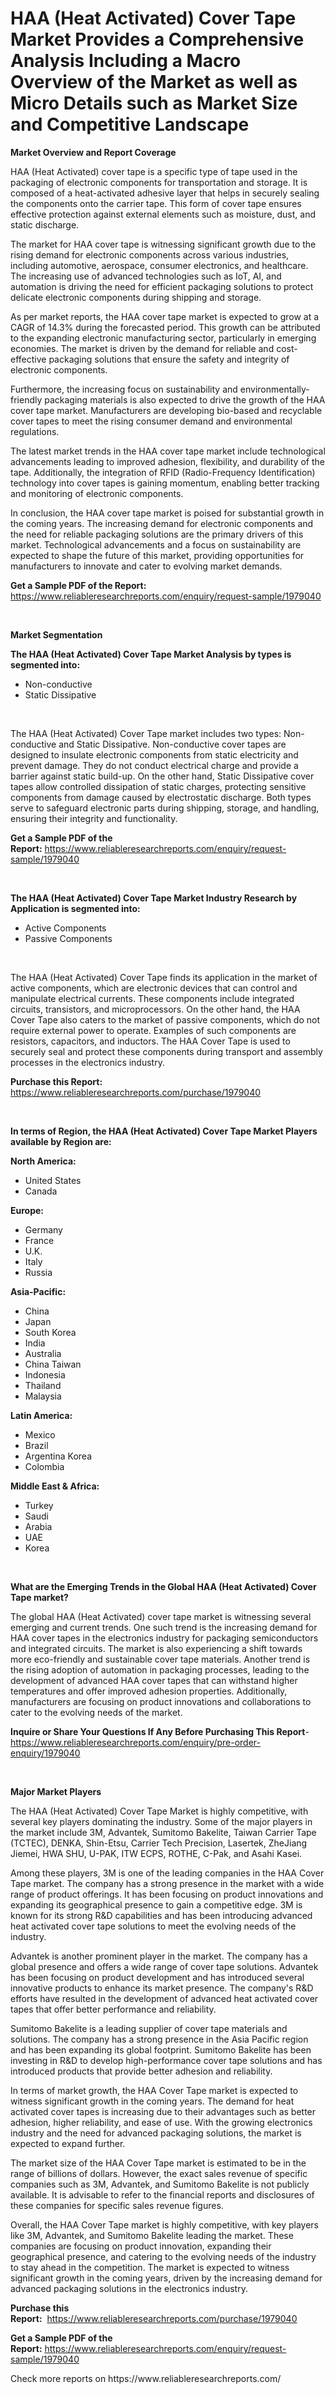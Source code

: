 <p><h1>HAA (Heat Activated) Cover Tape Market Provides a Comprehensive Analysis Including a Macro Overview of the Market as well as Micro Details such as Market Size and Competitive Landscape</h1></p><p><strong>Market Overview and Report Coverage</strong></p>
<p><p>HAA (Heat Activated) cover tape is a specific type of tape used in the packaging of electronic components for transportation and storage. It is composed of a heat-activated adhesive layer that helps in securely sealing the components onto the carrier tape. This form of cover tape ensures effective protection against external elements such as moisture, dust, and static discharge.</p><p>The market for HAA cover tape is witnessing significant growth due to the rising demand for electronic components across various industries, including automotive, aerospace, consumer electronics, and healthcare. The increasing use of advanced technologies such as IoT, AI, and automation is driving the need for efficient packaging solutions to protect delicate electronic components during shipping and storage.</p><p>As per market reports, the HAA cover tape market is expected to grow at a CAGR of 14.3% during the forecasted period. This growth can be attributed to the expanding electronic manufacturing sector, particularly in emerging economies. The market is driven by the demand for reliable and cost-effective packaging solutions that ensure the safety and integrity of electronic components.</p><p>Furthermore, the increasing focus on sustainability and environmentally-friendly packaging materials is also expected to drive the growth of the HAA cover tape market. Manufacturers are developing bio-based and recyclable cover tapes to meet the rising consumer demand and environmental regulations.</p><p>The latest market trends in the HAA cover tape market include technological advancements leading to improved adhesion, flexibility, and durability of the tape. Additionally, the integration of RFID (Radio-Frequency Identification) technology into cover tapes is gaining momentum, enabling better tracking and monitoring of electronic components.</p><p>In conclusion, the HAA cover tape market is poised for substantial growth in the coming years. The increasing demand for electronic components and the need for reliable packaging solutions are the primary drivers of this market. Technological advancements and a focus on sustainability are expected to shape the future of this market, providing opportunities for manufacturers to innovate and cater to evolving market demands.</p></p>
<p><strong>Get a Sample PDF of the Report:</strong> <a href="https://www.reliableresearchreports.com/enquiry/request-sample/1979040">https://www.reliableresearchreports.com/enquiry/request-sample/1979040</a></p>
<p>&nbsp;</p>
<p><strong>Market Segmentation</strong></p>
<p><strong>The HAA (Heat Activated) Cover Tape Market Analysis by types is segmented into:</strong></p>
<p><ul><li>Non-conductive</li><li>Static Dissipative</li></ul></p>
<p>&nbsp;</p>
<p><p>The HAA (Heat Activated) Cover Tape market includes two types: Non-conductive and Static Dissipative. Non-conductive cover tapes are designed to insulate electronic components from static electricity and prevent damage. They do not conduct electrical charge and provide a barrier against static build-up. On the other hand, Static Dissipative cover tapes allow controlled dissipation of static charges, protecting sensitive components from damage caused by electrostatic discharge. Both types serve to safeguard electronic parts during shipping, storage, and handling, ensuring their integrity and functionality.</p></p>
<p><strong>Get a Sample PDF of the Report:</strong>&nbsp;<a href="https://www.reliableresearchreports.com/enquiry/request-sample/1979040">https://www.reliableresearchreports.com/enquiry/request-sample/1979040</a></p>
<p>&nbsp;</p>
<p><strong>The HAA (Heat Activated) Cover Tape Market Industry Research by Application is segmented into:</strong></p>
<p><ul><li>Active Components</li><li>Passive Components</li></ul></p>
<p>&nbsp;</p>
<p><p>The HAA (Heat Activated) Cover Tape finds its application in the market of active components, which are electronic devices that can control and manipulate electrical currents. These components include integrated circuits, transistors, and microprocessors. On the other hand, the HAA Cover Tape also caters to the market of passive components, which do not require external power to operate. Examples of such components are resistors, capacitors, and inductors. The HAA Cover Tape is used to securely seal and protect these components during transport and assembly processes in the electronics industry.</p></p>
<p><strong>Purchase this Report:</strong>&nbsp; <a href="https://www.reliableresearchreports.com/purchase/1979040">https://www.reliableresearchreports.com/purchase/1979040</a></p>
<p>&nbsp;</p>
<p><strong>In terms of Region, the HAA (Heat Activated) Cover Tape Market Players available by Region are:</strong></p>
<p>
    <p> <strong> North America: </strong>
        <ul>
            <li>United States</li>
            <li>Canada</li>
        </ul>
        </p> 
    <p> <strong> Europe: </strong>
        <ul>
            <li>Germany</li>
            <li>France</li>
            <li>U.K.</li>
            <li>Italy</li>
            <li>Russia</li>
        </ul>
        </p> 
    <p> <strong> Asia-Pacific: </strong>
        <ul>
            <li>China</li>
            <li>Japan</li>
            <li>South Korea</li>
            <li>India</li>
            <li>Australia</li>
            <li>China Taiwan</li>
            <li>Indonesia</li>
            <li>Thailand</li>
            <li>Malaysia</li>
        </ul>
        </p> 
    <p> <strong> Latin America: </strong>
        <ul>
            <li>Mexico</li>
            <li>Brazil</li>
            <li>Argentina Korea</li>
            <li>Colombia</li>
        </ul>
        </p> 
    <p> <strong> Middle East & Africa: </strong>
        <ul>
            <li>Turkey</li>
            <li>Saudi</li>
            <li>Arabia</li>
            <li>UAE</li>
            <li>Korea</li>
        </ul>
    </p>
    </p>
<p>&nbsp;</p>
<p><strong>What are the Emerging Trends in the Global HAA (Heat Activated) Cover Tape market?</strong></p>
<p><p>The global HAA (Heat Activated) cover tape market is witnessing several emerging and current trends. One such trend is the increasing demand for HAA cover tapes in the electronics industry for packaging semiconductors and integrated circuits. The market is also experiencing a shift towards more eco-friendly and sustainable cover tape materials. Another trend is the rising adoption of automation in packaging processes, leading to the development of advanced HAA cover tapes that can withstand higher temperatures and offer improved adhesion properties. Additionally, manufacturers are focusing on product innovations and collaborations to cater to the evolving needs of the market.</p></p>
<p><strong>Inquire or Share Your Questions If Any Before Purchasing This Report</strong>- <a href="https://www.reliableresearchreports.com/enquiry/pre-order-enquiry/1979040">https://www.reliableresearchreports.com/enquiry/pre-order-enquiry/1979040</a></p>
<p>&nbsp;</p>
<p><strong>Major Market Players</strong></p>
<p><p>The HAA (Heat Activated) Cover Tape Market is highly competitive, with several key players dominating the industry. Some of the major players in the market include 3M, Advantek, Sumitomo Bakelite, Taiwan Carrier Tape (TCTEC), DENKA, Shin-Etsu, Carrier Tech Precision, Lasertek, ZheJiang Jiemei, HWA SHU, U-PAK, ITW ECPS, ROTHE, C-Pak, and Asahi Kasei. </p><p>Among these players, 3M is one of the leading companies in the HAA Cover Tape market. The company has a strong presence in the market with a wide range of product offerings. It has been focusing on product innovations and expanding its geographical presence to gain a competitive edge. 3M is known for its strong R&D capabilities and has been introducing advanced heat activated cover tape solutions to meet the evolving needs of the industry.</p><p>Advantek is another prominent player in the market. The company has a global presence and offers a wide range of cover tape solutions. Advantek has been focusing on product development and has introduced several innovative products to enhance its market presence. The company's R&D efforts have resulted in the development of advanced heat activated cover tapes that offer better performance and reliability.</p><p>Sumitomo Bakelite is a leading supplier of cover tape materials and solutions. The company has a strong presence in the Asia Pacific region and has been expanding its global footprint. Sumitomo Bakelite has been investing in R&D to develop high-performance cover tape solutions and has introduced products that provide better adhesion and reliability.</p><p>In terms of market growth, the HAA Cover Tape market is expected to witness significant growth in the coming years. The demand for heat activated cover tapes is increasing due to their advantages such as better adhesion, higher reliability, and ease of use. With the growing electronics industry and the need for advanced packaging solutions, the market is expected to expand further.</p><p>The market size of the HAA Cover Tape market is estimated to be in the range of billions of dollars. However, the exact sales revenue of specific companies such as 3M, Advantek, and Sumitomo Bakelite is not publicly available. It is advisable to refer to the financial reports and disclosures of these companies for specific sales revenue figures.</p><p>Overall, the HAA Cover Tape market is highly competitive, with key players like 3M, Advantek, and Sumitomo Bakelite leading the market. These companies are focusing on product innovation, expanding their geographical presence, and catering to the evolving needs of the industry to stay ahead in the competition. The market is expected to witness significant growth in the coming years, driven by the increasing demand for advanced packaging solutions in the electronics industry.</p></p>
<p><strong>Purchase this Report:</strong>&nbsp;&nbsp;<a href="https://www.reliableresearchreports.com/purchase/1979040">https://www.reliableresearchreports.com/purchase/1979040</a></p>
<p></p>
<p><strong>Get a Sample PDF of the Report:</strong>&nbsp;<a href="https://www.reliableresearchreports.com/enquiry/request-sample/1979040">https://www.reliableresearchreports.com/enquiry/request-sample/1979040</a></p>
<p>Check more reports on https://www.reliableresearchreports.com/</p>